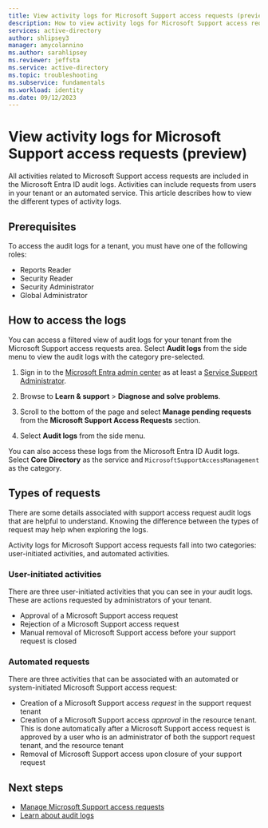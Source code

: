 ```yaml
---
title: View activity logs for Microsoft Support access requests (preview)
description: How to view activity logs for Microsoft Support access requests.
services: active-directory
author: shlipsey3
manager: amycolannino
ms.author: sarahlipsey
ms.reviewer: jeffsta
ms.service: active-directory
ms.topic: troubleshooting
ms.subservice: fundamentals
ms.workload: identity
ms.date: 09/12/2023
---
```

# View activity logs for Microsoft Support access requests (preview)

All activities related to Microsoft Support access requests are included in the Microsoft Entra ID audit logs. Activities can include requests from users in your tenant or an automated service. This article describes how to view the different types of activity logs.

## Prerequisites

To access the audit logs for a tenant, you must have one of the following roles: 

- Reports Reader
- Security Reader
- Security Administrator
- Global Administrator

## How to access the logs

You can access a filtered view of audit logs for your tenant from the Microsoft Support access requests area. Select **Audit logs** from the side menu to view the audit logs with the category pre-selected.

1. Sign in to the [Microsoft Entra admin center](https://entra.microsoft.com) as at least a [Service Support Administrator](../roles/permissions-reference.md#service-support-administrator).

1. Browse to **Learn & support** > **Diagnose and solve problems**.

1. Scroll to the bottom of the page and select **Manage pending requests** from the **Microsoft Support Access Requests** section.

1. Select **Audit logs** from the side menu.

You can also access these logs from the Microsoft Entra ID Audit logs. Select **Core Directory** as the service and `MicrosoftSupportAccessManagement` as the category.

## Types of requests

There are some details associated with support access request audit logs that are helpful to understand. Knowing the difference between the types of request may help when exploring the logs.

Activity logs for Microsoft Support access requests fall into two categories: user-initiated activities, and automated activities.

### User-initiated activities

There are three user-initiated activities that you can see in your audit logs. These are actions requested by administrators of your tenant.

- Approval of a Microsoft Support access request
- Rejection of a Microsoft Support access request
- Manual removal of Microsoft Support access before your support request is closed

### Automated requests

There are three activities that can be associated with an automated or system-initiated Microsoft Support access request:

- Creation of a Microsoft Support access *request* in the support request tenant
- Creation of a Microsoft Support access *approval* in the resource tenant. This is done automatically after a Microsoft Support access request is approved by a user who is an administrator of both the support request tenant, and the resource tenant
- Removal of Microsoft Support access upon closure of your support request

## Next steps

- [Manage Microsoft Support access requests](how-to-manage-support-access-requests.md)
- [Learn about audit logs](../../active-directory/reports-monitoring/concept-audit-logs.md)

